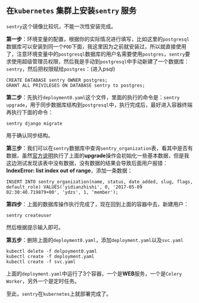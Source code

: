 ## 在`kubernetes` 集群上安装`sentry` 服务

`sentry`这个镜像比较坑，不能一次性安装完成。

**第一步**：环境变量的配置，根据你的实际情况进行填写，比如这里的`postgresql`数据库可以安装到同一个`POD`下面，我这里因为之前就安装过，所以就直接使用了，注意环境变量中的`postgresql`数据库的用户名需要使用`postgres`，`sentry`要求使用超级管理员权限，然后我是手动到`postgresql`中手动新建了一个数据库：`sentry`，然后把权限赋给`postgres`：(进入psql)
```shell
CREATE DATABASE sentry OWNER postgres;
GRANT ALL PRIVILEGES ON DATABASE sentry to postgres;
```

**第二步**：先执行`deployment0.yaml`这个文件，里面的执行的命令是：`sentry upgrade`，用于同步数据库结构到`postgresql`中，执行完成后，最好进入容器终端再执行下面的命令：
```shell
sentry django migrate
```
用于确认同步结构。

**第三步**：我们可以在`sentry`数据库中查询`sentry_organization`表，看其中是否有数据，虽然[官方说明](https://github.com/getsentry/sentry/issues/3002)执行了上面的**upgrade**操作会初始化一些基本数据，但是我这边测试发现该表中没有数据，没有数据的结果会导致后面用户报错：**IndexError: list index out of range**，添加一条数据：
```shell
INSERT INTO sentry_organization(name, status, date_added, slug, flags, default_role) VALUES('yidianzhishi', 0, '2017-05-09 02:30:40.719879+00', 'ydzs', 1, 'member');
```

**第四步**：上面的数据库操作执行完成了，现在回到上面的容器中去，新建用户：
```shell
sentry createuser
```

然后根据提示输入即可。

**第五步**：删除上面的`deployment0.yaml`，添加`deployment.yaml`以及`svc.yaml`
```shell
kubectl delete -f delpoyment0.yaml
kubectl create -f deployment.yaml
kubectl create -f svc.yaml
```

上面的`deployment.yaml`中运行了3个容器，一个是**WEB**服务，一个是`Celery Worker`，另外一个是定时任务。

至此，`sentry`在`kubernetes`上就部署完成了。

